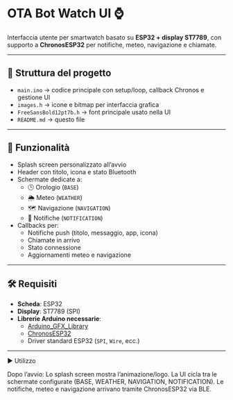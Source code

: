 # OTA Bot Watch UI ⌚

Interfaccia utente per smartwatch basato su **ESP32 + display ST7789**, con supporto a **ChronosESP32** per notifiche, meteo, navigazione e chiamate.

---

## 📂 Struttura del progetto

- `main.ino` → codice principale con setup/loop, callback Chronos e gestione UI  
- `images.h` → icone e bitmap per interfaccia grafica  
- `FreeSansBold12pt7b.h` → font principale usato nella UI  
- `README.md` → questo file  

---

## 🚀 Funzionalità

- Splash screen personalizzato all’avvio  
- Header con titolo, icona e stato Bluetooth  
- Schermate dedicate a:
  - 🕒 Orologio (`BASE`)
  - 🌦️ Meteo (`WEATHER`)
  - 🗺️ Navigazione (`NAVIGATION`)
  - 🔔 Notifiche (`NOTIFICATION`)
- Callbacks per:
  - Notifiche push (titolo, messaggio, app, icona)  
  - Chiamate in arrivo  
  - Stato connessione  
  - Aggiornamenti meteo e navigazione  

---

## 🛠️ Requisiti

- **Scheda**: ESP32  
- **Display**: ST7789 (SPI)  
- **Librerie Arduino necessarie**:
  - [Arduino_GFX_Library](https://github.com/moononournation/Arduino_GFX)
  - [ChronosESP32](https://github.com/OpenChronos/ChronosESP32)
  - Driver standard ESP32 (`SPI`, `Wire`, ecc.)

---
▶️ Utilizzo

Dopo l’avvio:
Lo splash screen mostra l’animazione/logo.
La UI cicla tra le schermate configurate (BASE, WEATHER, NAVIGATION, NOTIFICATION).
Le notifiche, meteo e navigazione arrivano tramite ChronosESP32 via BLE.
